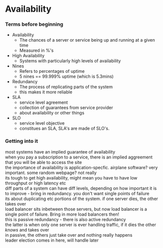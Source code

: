 # Availability

### Terms before beginning
- Availability
  - The chances of a server or service being up and running at a given time
  - Measured in %'s
- High Availability
  - Systems with particularly high levels of availability
- Nines
  - Refers to percentages of uptime
  - 5 nines == 99.999% uptime (which is 5.3mins)
- Redundancy
  - The process of replicating parts of the system
  - this makes it more reliable
- SLA
  - service level agreement
  - collection of guarantees from service provider
  - about availability or other things
- SLO
  - service level objective
  - constitues an SLA, SLA's are made of SLO's.

### Getting into it
most systems have an implied guarantee of availability \
when you pay a subscription to a service, there is an implied aggreement that you will be able to access the site \
the importance of availability is application-specfic. airplane software? very important. some random webpage? not really \
its tough to get high availability, might mean you have to have low throughput or high latency etc \
diff parts of a system can have diff levels, depending on how important it is \
to improve - bring in redundancy. you don't want single points of failure \
its about duplicating etc portions of the system. if one server dies, the other takes over \
load balancer sits inbetween those servers, but now load balancer is a single point of failure. Bring in more load balancers then! \
this is passive redundancy - there is also active redundancy \
the latter is when only one server is ever handling traffic, if it dies the other *knows* and takes over \
in passive, the others just take over and nothing really happens \
leader election comes in here, will handle later  
